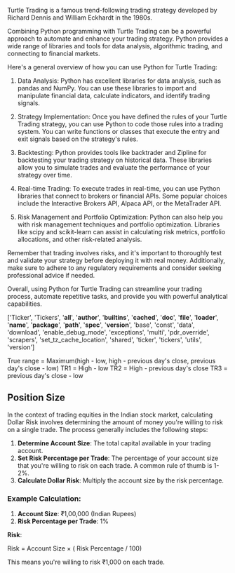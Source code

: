 Turtle Trading is a famous trend-following trading strategy developed by Richard Dennis and William Eckhardt in the 1980s.

Combining Python programming with Turtle Trading can be a powerful approach to automate and enhance your trading strategy. Python provides a wide range of libraries and tools for data analysis, algorithmic trading, and connecting to financial markets.

Here's a general overview of how you can use Python for Turtle Trading:

1. Data Analysis: Python has excellent libraries for data analysis, such as pandas and NumPy. You can use these libraries to import and manipulate financial data, calculate indicators, and identify trading signals.

2. Strategy Implementation: Once you have defined the rules of your Turtle Trading strategy, you can use Python to code those rules into a trading system. You can write functions or classes that execute the entry and exit signals based on the strategy's rules.

3. Backtesting: Python provides tools like backtrader and Zipline for backtesting your trading strategy on historical data. These libraries allow you to simulate trades and evaluate the performance of your strategy over time.

4. Real-time Trading: To execute trades in real-time, you can use Python libraries that connect to brokers or financial APIs. Some popular choices include the Interactive Brokers API, Alpaca API, or the MetaTrader API.

5. Risk Management and Portfolio Optimization: Python can also help you with risk management techniques and portfolio optimization. Libraries like scipy and scikit-learn can assist in calculating risk metrics, portfolio allocations, and other risk-related analysis.

Remember that trading involves risks, and it's important to thoroughly test and validate your strategy before deploying it with real money. Additionally, make sure to adhere to any regulatory requirements and consider seeking professional advice if needed.

Overall, using Python for Turtle Trading can streamline your trading process, automate repetitive tasks, and provide you with powerful analytical capabilities.

['Ticker', 'Tickers', '__all__', '__author__', '__builtins__', '__cached__', '__doc__', '__file__', '__loader__', '__name__', '__package__', 
'__path__', '__spec__', '__version__', 'base', 'const', 'data', 'download', 'enable_debug_mode', 'exceptions', 'multi', 'pdr_override', 
'scrapers', 'set_tz_cache_location', 'shared', 'ticker', 'tickers', 'utils', 'version']


True range = Maximum(high - low, high - previous day's close, previous day's close - low)
TR1 = High - low
TR2 = High - previous day's close
TR3 = previous day's close - low

## Position Size
In the context of trading equities in the Indian stock market, calculating Dollar Risk involves determining the amount of money you're willing to risk on a single trade. The process generally includes the following steps:

1. **Determine Account Size**: The total capital available in your trading account.
2. **Set Risk Percentage per Trade**: The percentage of your account size that you're willing to risk on each trade. A common rule of thumb is 1-2%.
3. **Calculate Dollar Risk**: Multiply the account size by the risk percentage.

### Example Calculation:

1. **Account Size**: ₹1,00,000 (Indian Rupees)
2. **Risk Percentage per Trade**: 1%

**Risk**:

Risk = Account Size × ( Risk Percentage / 100)

This means you're willing to risk ₹1,000 on each trade.




